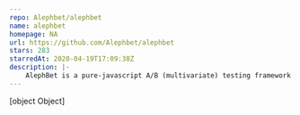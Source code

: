 ```yaml
---
repo: Alephbet/alephbet
name: alephbet
homepage: NA
url: https://github.com/Alephbet/alephbet
stars: 283
starredAt: 2020-04-19T17:09:38Z
description: |-
    AlephBet is a pure-javascript A/B (multivariate) testing framework for developers.
---
```


[object Object]
